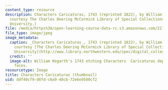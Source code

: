 ```yaml
---
content_type: resource
description: Characters Caricaturas, 1743 (reprinted 1822), by William Hogarth. (Image
  courtesy The Charles Deering McCormick Library of Special Collections, Northwestern
  University.)
file: /media/https%3A/open-learning-course-data-rc.s3.amazonaws.com/21l-470-eighteenth-century-literature-versions-of-the-self-in-18th-c-britain-spring-2003/ddf40cf9d6fdc6a948cb72e6e9500cf2_21l-470s03-th.jpg
file_type: image/jpeg
image_metadata:
  caption: _Characters Caricaturas_, 1743 (reprinted 1822), by William Hogarth. (Image
    courtesy [The Charles Deering McCormick Library of Special Collections, Northwestern
    University](http://www.library.northwestern.edu/spec/digital_collections.html#hogarth/Physiognomics3.html).)
  credit: ''
  image-alt: William Hogarth's 1743 etching Characters  Caricaturas depicting many
    faces.
resourcetype: Image
title: Characters Caricaturas (thumbnail)
uid: ddf40cf9-d6fd-c6a9-48cb-72e6e9500cf2
---
```

